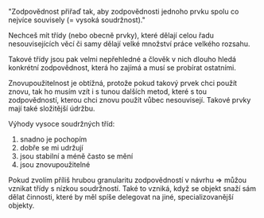 "Zodpovědnost přiřaď tak, aby zodpovědnosti jednoho prvku spolu co nejvíce souvisely (= vysoká soudržnost)."

Nechceš mít třídy (nebo obecně prvky), které dělají celou řadu nesouvisejících věcí či samy dělají velké množství práce velkého rozsahu.

Takové třídy jsou pak velmi nepřehledné a člověk v nich dlouho hledá konkrétní zodpovědnost, která ho zajímá a musí se probírat ostatními.

Znovupoužitelnost je obtížná, protože pokud takový prvek chci použít znovu, tak ho musím vzít i s tunou dalších metod, které s tou zodpovědností, kterou chci znovu použít vůbec nesouvisejí. Takové prvky mají také složitější údržbu.

Výhody vysoce soudržných tříd:
1) snadno je pochopím
2) dobře se mi udržují
3) jsou stabilní a méně často se mění
4) jsou znovupoužitelné

Pokud zvolím příliš hrubou granularitu zodpovědností v návrhu => můžou vznikat třídy s nízkou soudržností. Také to vzniká, když se objekt snaží sám dělat činnosti, které by měl spíše delegovat na jiné, specializovanější objekty.